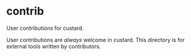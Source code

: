 # contrib

User contributions for custard.

User contributions are _always_ welcome in custard. This directory is for external tools written by contributors.
